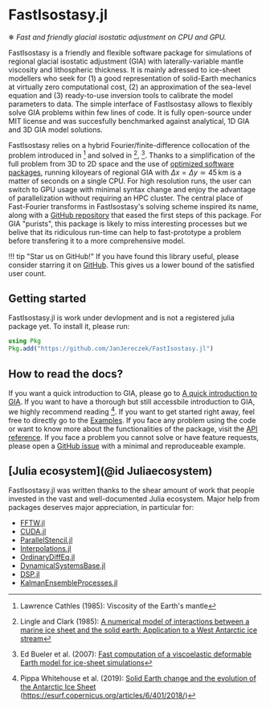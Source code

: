 # FastIsostasy.jl

❄ *Fast and friendly glacial isostatic adjustment on CPU and GPU.*

FastIsostasy is a friendly and flexible software package for simulations of regional glacial isostatic adjustment (GIA) with laterally-variable mantle viscosity and lithospheric thickness. It is mainly adressed to ice-sheet modellers who seek for (1) a good representation of solid-Earth mechanics at virtually zero computational cost, (2) an approximation of the sea-level equation and (3) ready-to-use inversion tools to calibrate the model parameters to data. The simple interface of FastIsostasy allows to flexibly solve GIA problems within few lines of code. It is fully open-source under MIT license and was succesfully benchmarked against analytical, 1D GIA and 3D GIA model solutions.

FastIsostasy relies on a hybrid Fourier/finite-difference collocation of the problem introduced in [^Cathles1975] and solved in [^Lingle1985], [^Bueler2007]. Thanks to a simplification of the full problem from 3D to 2D space and the use of [optimized software packages](@Juliaecosystem), running kiloyears of regional GIA with $\Delta x = \Delta y \simeq 45 \, \mathrm{km}$ is a matter of seconds on a single CPU. For high resolution runs, the user can switch to GPU usage with minimal syntax change and enjoy the advantage of parallelization without requiring an HPC cluster. The central place of Fast-Fourier transforms in FastIsostasy's solving scheme inspired its name, along with a [GitHub repository](https://github.com/bueler/fast-earth) that eased the first steps of this package. For GIA "purists", this package is likely to miss interesting processes but we belive that its ridiculous run-time can help to fast-prototype a problem before transfering it to a more comprehensive model.

!!! tip "Star us on GitHub!"
    If you have found this library useful, please consider starring it on [GitHub](https://github.com/JanJereczek/FastIsostasy.jl). This gives us a lower bound of the satisfied user count.

## Getting started

FastIsostasy.jl is work under devlopment and is not a registered julia package yet. To install it, please run:

```julia
using Pkg
Pkg.add("https://github.com/JanJereczek/FastIsostasy.jl")
```

## How to read the docs?

If you want a quick introduction to GIA, please go to [A quick introduction to GIA](@ref). If you want to have a thorough but still accessbile introduction to GIA, we highly recommend reading [^Whitehouse2019]. If you want to get started right away, feel free to directly go to the [Examples](@ref). If you face any problem using the code or want to know more about the functionalities of the package, visit the [API reference](@ref). If you face a problem you cannot solve or have feature requests, please open a [GitHub issue]() with a minimal and reproduceable example.

## [Julia ecosystem](@id Juliaecosystem)

FastIsostasy.jl was written thanks to the shear amount of work that people invested in the vast and well-documented Julia ecosystem. Major help from packages deserves major appreciation, in particular for:
- [FFTW.jl](https://github.com/JuliaMath/FFTW.jl)
- [CUDA.jl](https://github.com/JuliaGPU/CUDA.jl)
- [ParallelStencil.jl](https://github.com/omlins/ParallelStencil.jl)
- [Interpolations.jl](https://github.com/JuliaMath/Interpolations.jl)
- [OrdinaryDiffEq.jl](https://github.com/SciML/OrdinaryDiffEq.jl)
- [DynamicalSystemsBase.jl](https://github.com/JuliaDynamics/DynamicalSystemsBase.jl)
- [DSP.jl](https://github.com/JuliaDSP/DSP.jl)
- [KalmanEnsembleProcesses.jl](https://github.com/CliMA/EnsembleKalmanProcesses.jl)

[^Whitehouse2019]:
    Pippa Whitehouse et al. (2019): [Solid Earth change and the evolution of the Antarctic Ice Sheet](https://doi.org/10.1038/s41467-018-08068-y)  (https://esurf.copernicus.org/articles/6/401/2018/)

[^Cathles1975]:
    Lawrence Cathles (1985): Viscosity of the Earth's mantle

[^Lingle1985]:
    Lingle and Clark (1985): [A numerical model of interactions between a marine ice sheet and the solid earth: Application to a West Antarctic ice stream](https://doi.org/10.1029/JC090iC01p01100)

[^Bueler2007]:
    Ed Bueler et al. (2007): [Fast computation of a viscoelastic deformable Earth model for ice-sheet simulations](https://doi.org/10.3189/172756407782871567)
